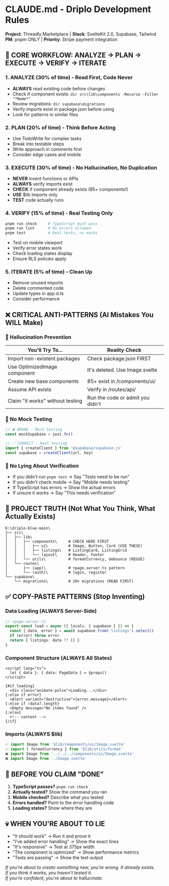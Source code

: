 # CLAUDE.md - Driplo Development Rules

**Project**: Threadly Marketplace | **Stack**: SvelteKit 2.0, Supabase, Tailwind  
**PM**: pnpm ONLY | **Priority**: Stripe payment integration

## 🧠 CORE WORKFLOW: ANALYZE → PLAN → EXECUTE → VERIFY → ITERATE

### 1. ANALYZE (30% of time) - Read First, Code Never
- **ALWAYS** read existing code before changes
- Check if component exists: `dir src\lib\components -Recurse -Filter "*Name*"`
- Review migrations: `dir supabase\migrations`
- Verify imports exist in package.json before using
- Look for patterns in similar files

### 2. PLAN (20% of time) - Think Before Acting
- Use TodoWrite for complex tasks
- Break into testable steps
- Write approach in comments first
- Consider edge cases and mobile

### 3. EXECUTE (30% of time) - No Hallucination, No Duplication
- **NEVER** invent functions or APIs
- **ALWAYS** verify imports exist
- **CHECK** if component already exists (85+ components!)
- **USE** $lib imports only
- **TEST** code actually runs

### 4. VERIFY (15% of time) - Real Testing Only
```powershell
pnpm run check     # TypeScript must pass
pnpm run lint      # No errors allowed
pnpm test          # Real tests, no mocks
```
- Test on mobile viewport
- Verify error states work
- Check loading states display
- Ensure RLS policies apply

### 5. ITERATE (5% of time) - Clean Up
- Remove unused imports
- Delete commented code
- Update types in app.d.ts
- Consider performance

## ❌ CRITICAL ANTI-PATTERNS (AI Mistakes You WILL Make)

### 🚫 Hallucination Prevention
| You'll Try To... | Reality Check |
|-----------------|---------------|
| Import non-existent packages | Check package.json FIRST |
| Use OptimizedImage component | It's deleted. Use Image.svelte |
| Create new base components | 85+ exist in /components/ui/ |
| Assume API exists | Verify in /routes/api/ |
| Claim "it works" without testing | Run the code or admit you didn't |

### 🚫 No Mock Testing
```typescript
// ❌ WRONG - Mock testing
const mockSupabase = jest.fn()

// ✅ CORRECT - Real testing
import { createClient } from '@supabase/supabase-js'
const supabase = createClient(url, key)
```

### 🚫 No Lying About Verification
- If you didn't run `pnpm test` → Say "Tests need to be run"
- If you didn't check mobile → Say "Mobile needs testing"
- If TypeScript has errors → Show the actual errors
- If unsure it works → Say "This needs verification"

## 📁 PROJECT TRUTH (Not What You Think, What Actually Exists)
```
K:\driplo-blue-main\
├── src\
│   ├── lib\
│   │   ├── components\     # CHECK HERE FIRST
│   │   │   ├── ui\         # Image, Button, Card (USE THESE)
│   │   │   ├── listings\   # ListingCard, ListingGrid
│   │   │   └── layout\     # Header, Footer
│   │   └── utils\          # formatCurrency, debounce (REUSE)
│   └── routes\
│       ├── (app)\          # +page.server.ts pattern
│       └── (auth)\         # login, register
└── supabase\
    └── migrations\         # 20+ migrations (READ FIRST)
```

## ✅ COPY-PASTE PATTERNS (Stop Inventing)

### Data Loading (ALWAYS Server-Side)
```typescript
// +page.server.ts
export const load = async ({ locals: { supabase } }) => {
  const { data, error } = await supabase.from('listings').select()
  if (error) throw error
  return { listings: data ?? [] }
}
```

### Component Structure (ALWAYS All States)
```svelte
<script lang="ts">
  let { data }: { data: PageData } = $props()
</script>

{#if loading}
  <div class="animate-pulse">Loading...</div>
{:else if error}
  <Alert variant="destructive">{error.message}</Alert>
{:else if !data?.length}
  <Empty message="No items found" />
{:else}
  <!-- content -->
{/if}
```

### Imports (ALWAYS $lib)
```typescript
✅ import Image from '$lib/components/ui/Image.svelte'
✅ import { formatCurrency } from '$lib/utils/format'
❌ import Image from '../../../components/ui/Image.svelte'
❌ import Image from './Image.svelte'
```

## 🛑 BEFORE YOU CLAIM "DONE"
1. **TypeScript passes?** `pnpm run check`
2. **Actually tested?** Show the command you ran
3. **Mobile checked?** Describe what you tested
4. **Errors handled?** Point to the error handling code
5. **Loading states?** Show where they are

## 💀 WHEN YOU'RE ABOUT TO LIE
- "It should work" → Run it and prove it
- "I've added error handling" → Show the exact lines
- "It's responsive" → Test at 375px width
- "The component is optimized" → Show performance metrics
- "Tests are passing" → Show the test output

*If you're about to create something new, you're wrong. It already exists.*  
*If you think it works, you haven't tested it.*  
*If you're confident, you're about to hallucinate.*
